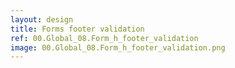 ```yaml
---
layout: design
title: Forms footer validation
ref: 00.Global_08.Form_h_footer_validation
image: 00.Global_08.Form_h_footer_validation.png
---
```

